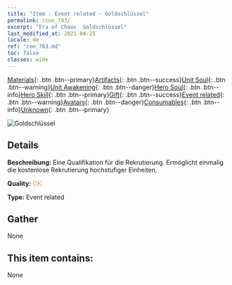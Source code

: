 ```yaml
---
title: "Item - Event related - Goldschlüssel"
permalink: /con_783/
excerpt: "Era of Chaos  Goldschlüssel"
last_modified_at: 2021-04-25
locale: de
ref: "con_783.md"
toc: false
classes: wide
---
```

 [Materials](/ItemsDE/){: .btn .btn--primary}[Artifacts](/ItemsDE/Artifacts/){: .btn .btn--success}[Unit Soul](/ItemsDE/UnitSoul/){: .btn .btn--warning}[Unit Awakening](/ItemsDE/UnitAwakening/){: .btn .btn--danger}[Hero Soul](/ItemsDE/HeroSoul/){: .btn .btn--info}[Hero Skill](/ItemsDE/HeroSkill/){: .btn .btn--primary}[Gift](/ItemsDE/Gift/){: .btn .btn--success}[Event related](/ItemsDE/Events/){: .btn .btn--warning}[Avatars](/ItemsDE/Avatars/){: .btn .btn--danger}[Consumables](/ItemsDE/Consumables/){: .btn .btn--info}[Unknown](/ItemsDE/Unknown/){: .btn .btn--primary}

 ![Goldschlüssel](/images/t/i_tool_3041.png)

## Details
 **Beschreibung:** Eine Qualifikation für die Rekrutierung. Ermöglicht einmalig die kostenlose Rekrutierung hochstufiger Einheiten.

 **Quality:** <span style="color: #FF8C00">OK</span>

 **Type:** Event related

## Gather

  None

## This item contains:

  None

